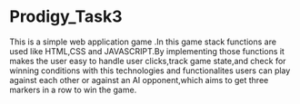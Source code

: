 # Prodigy_Task3 
This is a simple web application game .In this game stack functions are used like HTML,CSS and JAVASCRIPT.By implementing those functions it makes the user easy to handle user clicks,track game state,and check for winning conditions with this technologies and functionalites users can play against each other or against an AI opponent,which aims to get three markers in a row to win the game.
